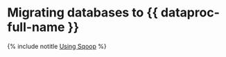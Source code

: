 # Migrating databases to {{ dataproc-full-name }}

{% include notitle [Using Sqoop](../../_tutorials/dataplatform/sqoop/sqoop-mpg.md) %}
